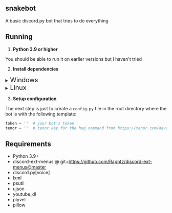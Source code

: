 ## snakebot
A basic discord.py bot that tries to do everything

## Running

1. **Python 3.9 or higher**

You should be able to run it on earlier versions but I haven't tried

2. **Install dependencies**

<details>
<summary><span style="font-size:1.43em;">Windows</span></summary>

`pip install -U -r requirements.txt`
or
`poetry install`

On windows you will also need plyvel-win32

`pip install plyvel-win32`

</details>

<details>

<summary><span style="font-size:1.43em;">Linux</span></summary>

`pip install -U -r requirements.txt` or `pip3 install -U -r requirements.txt`

On linux you will need plyvel

`pip install plyvel`

If it fails to install on Debian or Ubuntu try `apt-get install libleveldb1v5 libleveldb-dev`

</details>


3. **Setup configuration**

The next step is just to create a `config.py` file in the root directory where
the bot is with the following template:

```py
token = ''  # your bot's token
tenor = ''  # tenor key for the hug command from https://tenor.com/developer/dashboard
```

## Requirements

- Python 3.9+
- discord-ext-menus @ git+https://github.com/Rapptz/discord-ext-menus@master
- discord.py[voice]
- lxml
- psutil
- ujson
- youtube_dl
- plyvel
- pillow

